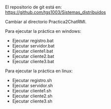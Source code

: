 El repositorio de git está en: 
https://github.com/tgs1003/Sistemas_distribuidos

Cambiar al directorio Practica2ChatRMI.

Para ejecutar la práctica en windows:

 - Ejecutar registro.bat
 - Ejecutar servidor.bat
 - Ejecutar cliente1.bat
 - Ejecutar cliente2.bat
 - Ejecutar cliente3.bat

Para ejecutar la práctica en linux:

 - Ejecutar registro.sh
 - Ejecutar servidor.sh
 - Ejecutar cliente1.sh
 - Ejecutar cliente2.sh
 - Ejecutar cliente3.sh

